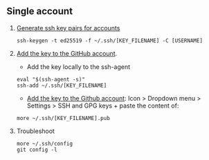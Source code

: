 ## Single account

1. [Generate ssh key pairs for accounts](https://help.github.com/articles/generating-a-new-ssh-key/)

   ```shell
   ssh-keygen -t ed25519 -f ~/.ssh/[KEY_FILENAME] -C [USERNAME]
   ```

2. [Add the key to the GitHub account](https://help.github.com/articles/adding-a-new-ssh-key-to-your-github-account/).

   * Add the key locally to the ssh-agent

   ```shell
   eval "$(ssh-agent -s)"
   ssh-add ~/.ssh/[KEY_FILENAME]
   ```

   * [Add the key to the Github account](https://github.com/settings/keys): Icon > Dropdown menu > Settings > SSH and GPG keys + paste the content of:

   ```shell
   more ~/.ssh/[KEY_FILENAME].pub
   ```

3. Troubleshoot

   ```shell
   more ~/.ssh/config
   git config -l
